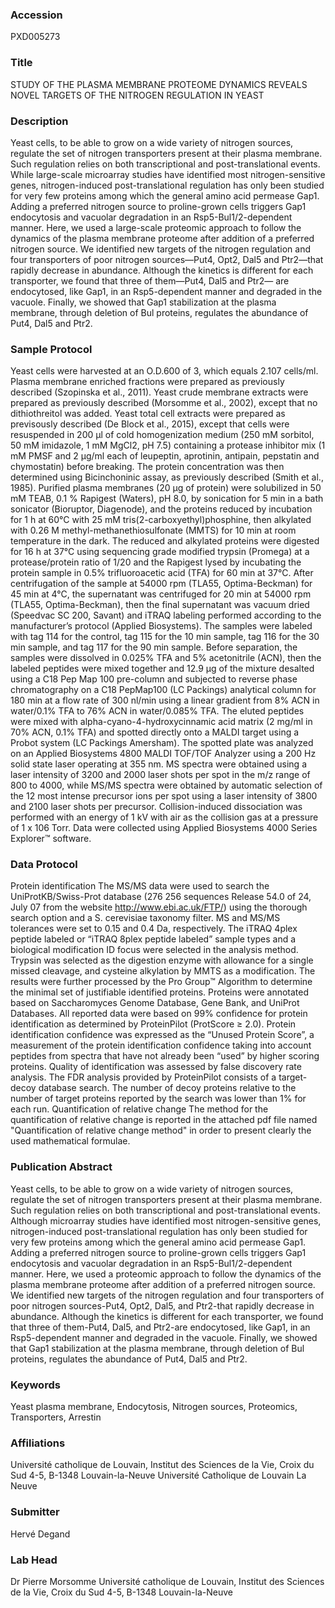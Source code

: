 ### Accession
PXD005273

### Title
STUDY OF THE PLASMA MEMBRANE PROTEOME DYNAMICS REVEALS NOVEL TARGETS OF THE NITROGEN REGULATION IN YEAST

### Description
Yeast cells, to be able to grow on a wide variety of nitrogen sources, regulate the set of nitrogen transporters present at their plasma membrane. Such regulation relies on both transcriptional and post-translational events. While large-scale microarray studies have identified most nitrogen-sensitive genes, nitrogen-induced post-translational regulation has only been studied for very few proteins among which the general amino acid permease Gap1. Adding a preferred nitrogen source to proline-grown cells triggers Gap1 endocytosis and vacuolar degradation in an Rsp5-Bul1/2-dependent manner. Here, we used a large-scale proteomic approach to follow the dynamics of the plasma membrane proteome after addition of a preferred nitrogen source. We identified new targets of the nitrogen regulation and four transporters of poor nitrogen sources—Put4, Opt2, Dal5 and Ptr2—that rapidly decrease in abundance. Although the kinetics is different for each transporter, we found that three of them—Put4, Dal5 and Ptr2— are endocytosed, like Gap1, in an Rsp5-dependent manner and degraded in the vacuole. Finally, we showed that Gap1 stabilization at the plasma membrane, through deletion of Bul proteins, regulates the abundance of Put4, Dal5 and Ptr2.

### Sample Protocol
Yeast cells were harvested at an O.D.600 of 3, which equals 2.107 cells/ml. Plasma membrane enriched fractions were prepared as previously described (Szopinska et al., 2011). Yeast crude membrane extracts were prepared as previously described (Morsomme et al., 2002), except that no dithiothreitol was added. Yeast total cell extracts were prepared as previsously described (De Block et al., 2015), except that cells were resuspended in 200 µl of cold homogenization medium (250 mM sorbitol, 50 mM imidazole, 1 mM MgCl2, pH 7.5) containing a protease inhibitor mix (1 mM PMSF and 2 µg/ml each of leupeptin, aprotinin, antipain, pepstatin and chymostatin) before breaking. The protein concentration was then determined using Bicinchoninic assay, as previously described (Smith et al., 1985). Purified plasma membranes (20 µg of protein) were solubilized in 50 mM TEAB, 0.1 % Rapigest (Waters), pH 8.0, by sonication for 5 min in a bath sonicator (Bioruptor, Diagenode), and the proteins reduced by incubation for 1 h at 60°C with 25 mM tris(2-carboxyethyl)phosphine, then alkylated with 0.26 M methyl-methanethiosulfonate (MMTS) for 10 min at room temperature in the dark. The reduced and alkylated proteins were digested for 16 h at 37°C using sequencing grade modified trypsin (Promega) at a protease/protein ratio of 1/20 and the Rapigest lysed by incubating the protein sample in 0.5% trifluoroacetic acid (TFA) for 60 min at 37°C. After centrifugation of the sample at 54000 rpm (TLA55, Optima-Beckman) for 45 min at 4°C, the supernatant was centrifuged for 20 min at 54000 rpm (TLA55, Optima-Beckman), then the final supernatant was vacuum dried (Speedvac SC 200, Savant) and iTRAQ labeling performed according to the manufacturer’s protocol (Applied Biosystems). The samples were labeled with tag 114 for the control, tag 115 for the 10 min sample, tag 116 for the 30 min sample, and tag 117 for the 90 min sample. Before separation, the samples were dissolved in 0.025% TFA and 5% acetonitrile (ACN), then the labeled peptides were mixed together and 12.9 µg of the mixture desalted using a C18 Pep Map 100 pre-column and subjected to reverse phase chromatography on a C18 PepMap100 (LC Packings) analytical column for 180 min at a flow rate of 300 nl/min using a linear gradient from 8% ACN in water/0.1% TFA to 76% ACN in water/0.085% TFA. The eluted peptides were mixed with alpha-cyano-4-hydroxycinnamic acid matrix (2 mg/ml in 70% ACN, 0.1% TFA) and spotted directly onto a MALDI target using a Probot system (LC Packings Amersham). The spotted plate was analyzed on an Applied Biosystems 4800 MALDI TOF/TOF Analyzer using a 200 Hz solid state laser operating at 355 nm. MS spectra were obtained using a laser intensity of 3200 and 2000 laser shots per spot in the m/z range of 800 to 4000, while MS/MS spectra were obtained by automatic selection of the 12 most intense precursor ions per spot using a laser intensity of 3800 and 2100 laser shots per precursor. Collision-induced dissociation was performed with an energy of 1 kV with air as the collision gas at a pressure of 1 x 106 Torr. Data were collected using Applied Biosystems 4000 Series Explorer™ software.

### Data Protocol
Protein identification The MS/MS data were used to search the UniProtKB/Swiss-Prot database (276 256 sequences Release 54.0 of 24, July 07 from the website http://www.ebi.ac.uk/FTP/) using the  thorough search  option and a S. cerevisiae taxonomy filter. MS and MS/MS tolerances were set to 0.15 and 0.4 Da, respectively. The  iTRAQ 4plex peptide labeled  or “iTRAQ 8plex peptide labeled” sample types and a  biological modification ID focus  were selected in the analysis method. Trypsin was selected as the digestion enzyme with allowance for a single missed cleavage, and cysteine alkylation by MMTS as a modification. The results were further processed by the Pro Group™ Algorithm to determine the minimal set of justifiable identified proteins. Proteins were annotated based on Saccharomyces Genome Database, Gene Bank, and UniProt Databases.  All reported data were based on 99% confidence for protein identification as determined by ProteinPilot (ProtScore ≥ 2.0). Protein identification confidence was expressed as the “Unused Protein Score”, a measurement of the protein identification confidence taking into account peptides from spectra that have not already been “used” by higher scoring proteins. Quality of identification was assessed by false discovery rate analysis. The FDR analysis provided by ProteinPilot consists of a target-decoy database search. The number of decoy proteins relative to the number of target proteins reported by the search was lower than 1% for each run.  Quantification of relative change  The method for the quantification of relative change is reported in the attached pdf file named "Quantification of relative change method" in order to present clearly the used mathematical formulae.

### Publication Abstract
Yeast cells, to be able to grow on a wide variety of nitrogen sources, regulate the set of nitrogen transporters present at their plasma membrane. Such regulation relies on both transcriptional and post-translational events. Although microarray studies have identified most nitrogen-sensitive genes, nitrogen-induced post-translational regulation has only been studied for very few proteins among which the general amino acid permease Gap1. Adding a preferred nitrogen source to proline-grown cells triggers Gap1 endocytosis and vacuolar degradation in an Rsp5-Bul1/2-dependent manner. Here, we used a proteomic approach to follow the dynamics of the plasma membrane proteome after addition of a preferred nitrogen source. We identified new targets of the nitrogen regulation and four transporters of poor nitrogen sources-Put4, Opt2, Dal5, and Ptr2-that rapidly decrease in abundance. Although the kinetics is different for each transporter, we found that three of them-Put4, Dal5, and Ptr2-are endocytosed, like Gap1, in an Rsp5-dependent manner and degraded in the vacuole. Finally, we showed that Gap1 stabilization at the plasma membrane, through deletion of Bul proteins, regulates the abundance of Put4, Dal5 and Ptr2.

### Keywords
Yeast plasma membrane, Endocytosis, Nitrogen sources, Proteomics, Transporters, Arrestin

### Affiliations
Université catholique de Louvain, Institut des Sciences de la Vie, Croix du Sud 4-5, B-1348 Louvain-la-Neuve
Université Catholique de Louvain La Neuve

### Submitter
Hervé Degand

### Lab Head
Dr Pierre Morsomme
Université catholique de Louvain, Institut des Sciences de la Vie, Croix du Sud 4-5, B-1348 Louvain-la-Neuve


